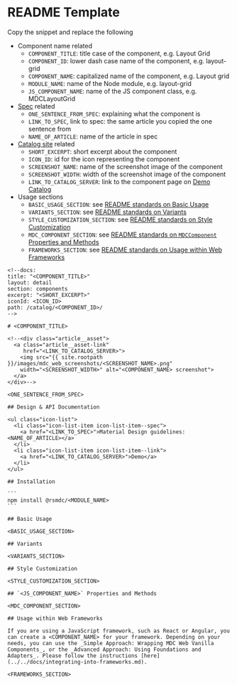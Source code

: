 # README Template

Copy the snippet and replace the following

* Component name related
  * `COMPONENT_TITLE`: title case of the component, e.g. Layout Grid
  * `COMPONENT_ID`: lower dash case name of the component, e.g. layout-grid
  * `COMPONENT_NAME`: capitalized name of the component, e.g. Layout grid
  * `MODULE_NAME`: name of the Node module, e.g. layout-grid
  * `JS_COMPONENT_NAME`: name of the JS component class, e.g. MDCLayoutGrid
* [Spec](https://material.io/guidelines) related
  * `ONE_SENTENCE_FROM_SPEC`: explaining what the component is
  * `LINK_TO_SPEC`, link to spec: the same article you copied the one sentence from
  * `NAME_OF_ARTICLE`: name of the article in spec
* [Catalog site](https://material.io/components/web/catalog/) related
  * `SHORT_EXCERPT`: short excerpt about the component
  * `ICON_ID`: id for the icon representing the component
  * `SCREENSHOT_NAME`: name of the screenshot image of the component
  * `SCREENSHOT_WIDTH`: width of the screenshot image of the component
  * `LINK_TO_CATALOG_SERVER`: link to the component page on [Demo Catalog](https://material-components-web.appspot.com/)
* Usage sections
  * `BASIC_USAGE_SECTION`: see [README standards on Basic Usage](readme_standards.md#basic-usage)
  * `VARIANTS_SECTION`: see [README standards on Variants](readme_standards.md#variants)
  * `STYLE_CUSTOMIZATION_SECTION`: see [README standards on Style Customization](readme_standards.md#style-customization)
  * `MDC_COMPONENT_SECTION`: see [README standards on `MDCComponent` Properties and Methods](readme_standards.md#mdccomponent-properties-and-methods)
  * `FRAMEWORKS_SECTION`: see [README standards on Usage within Web Frameworks](readme_standards.md#usage-within-web-frameworks)

~~~
<!--docs:
title: "<COMPONENT_TITLE>"
layout: detail
section: components
excerpt: "<SHORT_EXCERPT>"
iconId: <ICON_ID>
path: /catalog/<COMPONENT_ID>/
-->

# <COMPONENT_TITLE>

<!--<div class="article__asset">
  <a class="article__asset-link"
     href="<LINK_TO_CATALOG_SERVER>">
    <img src="{{ site.rootpath }}/images/mdc_web_screenshots/<SCREENSHOT_NAME>.png"
    width="<SCREENSHOT_WIDTH>" alt="<COMPONENT_NAME> screenshot">
  </a>
</div>-->

<ONE_SENTENCE_FROM_SPEC>

## Design & API Documentation

<ul class="icon-list">
  <li class="icon-list-item icon-list-item--spec">
    <a href="<LINK_TO_SPEC>">Material Design guidelines: <NAME_OF_ARTICLE></a>
  </li>
  <li class="icon-list-item icon-list-item--link">
    <a href="<LINK_TO_CATALOG_SERVER>">Demo</a>
  </li>
</ul>

## Installation

```
npm install @rsmdc/<MODULE_NAME>
```

## Basic Usage

<BASIC_USAGE_SECTION>

## Variants

<VARIANTS_SECTION>

## Style Customization

<STYLE_CUSTOMIZATION_SECTION>

## `<JS_COMPONENT_NAME>` Properties and Methods

<MDC_COMPONENT_SECTION>

## Usage within Web Frameworks

If you are using a JavaScript framework, such as React or Angular, you can create a <COMPONENT_NAME> for your framework. Depending on your needs, you can use the _Simple Approach: Wrapping MDC Web Vanilla Components_, or the _Advanced Approach: Using Foundations and Adapters_. Please follow the instructions [here](../../docs/integrating-into-frameworks.md).

<FRAMEWORKS_SECTION>
~~~
